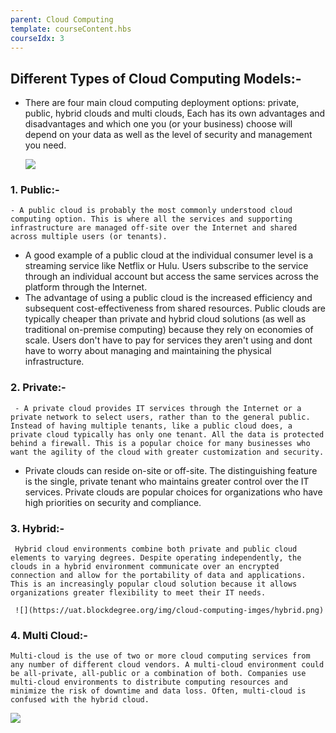 ```yaml
---
parent: Cloud Computing
template: courseContent.hbs
courseIdx: 3
---
```


## Different Types of Cloud Computing Models:-

- There are four main cloud computing deployment options: private, public,  hybrid clouds and multi clouds, Each has its own advantages and disadvantages and which one you (or your business) choose will depend on your data as well as the level of security and management you need.

  ![](https://uat.blockdegree.org/img/cloud-computing-imges/differnt_type-of-cloud.png)

### 1. Public:-
    - A public cloud is probably the most commonly understood cloud computing option. This is where all the services and supporting infrastructure are managed off-site over the Internet and shared across multiple users (or tenants).

  - A good example of a public cloud at the individual consumer level is a streaming service like Netflix or Hulu. Users subscribe to the service through an individual account but access the same services across the platform through the Internet.
  - The advantage of using a public cloud is the increased efficiency and subsequent cost-effectiveness from shared resources. Public clouds are typically cheaper than private and hybrid cloud solutions (as well as traditional on-premise computing) because they rely on economies of scale. Users don't have to pay for services they aren't using and dont have to worry about managing and maintaining the physical infrastructure.
  
### 2. Private:-
  
     - A private cloud provides IT services through the Internet or a private network to select users, rather than to the general public. Instead of having multiple tenants, like a public cloud does, a private cloud typically has only one tenant. All the data is protected behind a firewall. This is a popular choice for many businesses who want the agility of the cloud with greater customization and security.
  
- Private clouds can reside on-site or off-site. The distinguishing feature is the single, private tenant who maintains greater control over the IT services. Private clouds are popular choices for organizations who have high priorities on security and compliance.

### 3. Hybrid:-

     Hybrid cloud environments combine both private and public cloud elements to varying degrees. Despite operating independently, the clouds in a hybrid environment communicate over an encrypted connection and allow for the portability of data and applications. This is an increasingly popular cloud solution because it allows organizations greater flexibility to meet their IT needs. 

     ![](https://uat.blockdegree.org/img/cloud-computing-imges/hybrid.png)


### 4. Multi Cloud:-

    Multi-cloud is the use of two or more cloud computing services from any number of different cloud vendors. A multi-cloud environment could be all-private, all-public or a combination of both. Companies use multi-cloud environments to distribute computing resources and minimize the risk of downtime and data loss. Often, multi-cloud is confused with the hybrid cloud.
 
     
![](https://uat.blockdegree.org/img/cloud-computing-imges/multi-cloud.png)

